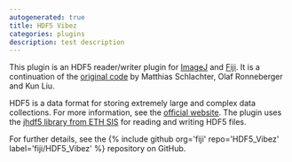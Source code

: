 ```yaml
---
autogenerated: true
title: HDF5 Vibez
categories: plugins
description: test description
---
```


This plugin is an HDF5 reader/writer plugin for [ImageJ](/about) and [Fiji](/fiji). It is a continuation of the [original code](http://lmb.informatik.uni-freiburg.de/resources/opensource/imagej_plugins/hdf5.html) by Matthias Schlachter, Olaf Ronneberger and Kun Liu.

HDF5 is a data format for storing extremely large and complex data collections. For more information, see the [official website](http://hdf.ncsa.uiuc.edu/HDF5/). The plugin uses the [jhdf5 library from ETH SIS](https://wiki-bsse.ethz.ch/display/JHDF5) for reading and writing HDF5 files.

For further details, see the {% include github org='fiji' repo='HDF5\_Vibez' label='fiji/HDF5\_Vibez' %} repository on GitHub.
